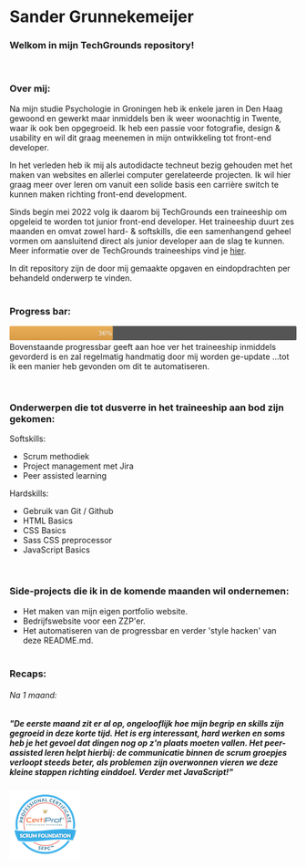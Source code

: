 # Sander Grunnekemeijer
### Welkom in mijn TechGrounds repository! &nbsp; 
&nbsp; 
### Over mij: 
Na mijn studie Psychologie in Groningen heb ik enkele jaren in Den Haag gewoond en gewerkt maar  inmiddels ben ik weer woonachtig in Twente, waar ik ook ben opgegroeid. Ik heb een passie voor fotografie, design & usability en wil dit graag meenemen in mijn ontwikkeling tot front-end developer.

In het verleden heb ik mij als autodidacte techneut bezig gehouden met het maken van websites en allerlei computer gerelateerde projecten. Ik wil hier graag meer over leren om vanuit een solide basis een carrière switch te kunnen maken richting front-end development.    

Sinds begin mei 2022 volg ik daarom bij TechGrounds een traineeship om opgeleid te worden tot junior front-end developer. Het traineeship duurt zes maanden en omvat zowel hard- & softskills, die een samenhangend geheel vormen om aansluitend direct als junior developer aan de slag te kunnen. Meer informatie over de TechGrounds traineeships vind je [hier](https://techgrounds.nl).  


In dit repository zijn de door mij gemaakte opgaven en eindopdrachten per behandeld onderwerp te vinden.  
&nbsp;   
### Progress bar: 
![](./readme/progress_bar.svg)  
Bovenstaande progressbar geeft aan hoe ver het traineeship inmiddels gevorderd is en zal regelmatig handmatig door mij worden ge-update   ...tot ik een manier heb gevonden om dit te automatiseren.

 &nbsp; 
### Onderwerpen die tot dusverre in het traineeship aan bod zijn gekomen:  

Softskills:
- Scrum methodiek
- Project management met Jira
- Peer assisted learning


Hardskills:
 - Gebruik van Git / Github
 - HTML Basics
 - CSS Basics
 - Sass CSS preprocessor
 - JavaScript Basics


 






 &nbsp; 
### Side-projects die ik in de komende maanden wil ondernemen:

- Het maken van mijn eigen portfolio website. 
- Bedrijfswebsite voor een ZZP'er.
- Het automatiseren van de progressbar en verder 'style hacken' van deze README.md. 
&nbsp;   
&nbsp;   

### Recaps:  
###### Na 1 maand:  
##### _"De eerste maand zit er al op, ongelooflijk hoe mijn begrip en skills zijn gegroeid in deze korte tijd. Het is erg interessant, hard werken en soms heb je het gevoel dat dingen nog op z'n plaats moeten vallen. Het peer-assisted leren helpt hierbij: de communicatie binnen de scrum groepjes verloopt steeds beter, als problemen zijn overwonnen vieren we deze kleine stappen richting einddoel. Verder met JavaScript!"_ 

















![](./readme/scrum_cert.png) 






